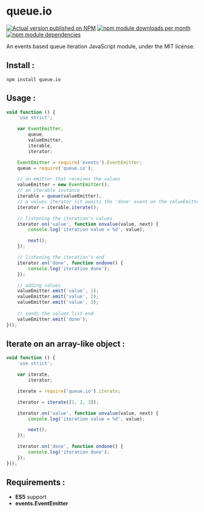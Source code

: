 queue.io
========

[![Actual version published on NPM](https://badge.fury.io/js/queue.io.png)](https://www.npmjs.org/package/queue.io)
[![npm module downloads per month](http://img.shields.io/npm/dm/queue.io.svg)](https://www.npmjs.org/package/queue.io)
[![npm module dependencies](https://david-dm.org/Lcfvs/queue.io)](https://www.npmjs.org/package/queue.io)

An events based queue iteration JavaScript module, under the MIT license.


Install :
---------

`npm install queue.io`


Usage :
-------

```JavaScript
void function () {
    'use strict';

    var EventEmitter,
        queue,
        valueEmitter,
        iterable,
        iterator;

    EventEmitter = require('events').EventEmitter;
    queue = require('queue.io');

    // an emitter that receives the values
    valueEmitter = new EventEmitter();
    // an iterable instance
    iterable = queue(valueEmitter);
    // a values iterator (it awaits the 'done' event on the valueEmitter)
    iterator = iterable.iterate();

    // listening the iteration's values
    iterator.on('value', function onvalue(value, next) {
        console.log('iteration value = %d', value);

        next();
    });

    // listening the iteration's end
    iterator.on('done', function ondone() {
        console.log('iteration done');
    });

    // adding values
    valueEmitter.emit('value', 1);
    valueEmitter.emit('value', 2);
    valueEmitter.emit('value', 3);
    
    // sends the values list end
    valueEmitter.emit('done');
}();
```


Iterate on an array-like object :
---------------------------------

```JavaScript
void function () {
    'use strict';

    var iterate,
        iterator;

    iterate = require('queue.io').iterate;

    iterator = iterate([1, 2, 3]);

    iterator.on('value', function onvalue(value, next) {
        console.log('iteration value = %d', value);

        next();
    });

    iterator.on('done', function ondone() {
        console.log('iteration done');
    });
}();
```


Requirements :
--------------

- <b>ES5</b> support
- <b>events.EventEmitter</b>
